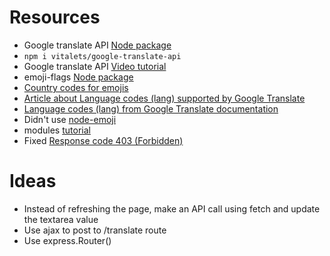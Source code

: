 Resources
===
+  Google translate API [Node package](https://www.npmjs.com/package/@vitalets/google-translate-api)
+ `npm i vitalets/google-translate-api`
+ Google translate API [Video tutorial](https://www.youtube.com/watch?v=zFwJUcuxK9Y)
+ emoji-flags [Node package](https://www.npmjs.com/package/emoji-flags)
+ [Country codes for emojis](https://en.wikipedia.org/wiki/ISO_3166-1)
+ [Article about Language codes (lang) supported by Google Translate](https://www.labnol.org/code/19899-google-translate-languages)
+ [Language codes (lang) from Google Translate documentation](https://cloud.google.com/translate/docs/languages)
+ Didn't use [node-emoji](https://www.npmjs.com/package/node-emoji)
+ modules [tutorial](https://www.tutorialsteacher.com/nodejs/nodejs-module-exports)
+ Fixed [Response code 403 (Forbidden)](https://github.com/matheuss/google-translate-api/issues/79)

Ideas
===
- Instead of refreshing the page, make an API call using fetch and update the textarea value
- Use ajax to post to /translate route
- Use express.Router()